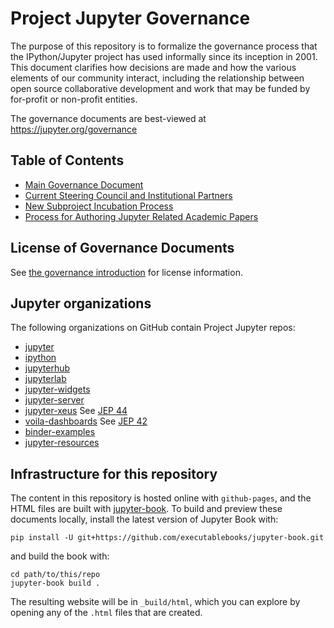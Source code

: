 # Project Jupyter Governance

The purpose of this repository is to formalize the governance process that the IPython/Jupyter project
has used informally since its inception in 2001. This document clarifies how decisions are made
and how the various elements of our community interact, including the relationship between
open source collaborative development and work that may be funded by for-profit or non-profit entities.

The governance documents are best-viewed at https://jupyter.org/governance

## Table of Contents

* [Main Governance Document](governance.md)
* [Current Steering Council and Institutional Partners](people.md)
* [New Subproject Incubation Process](newsubprojects.md)
* [Process for Authoring Jupyter Related Academic Papers](papers.md)

## License of Governance Documents

See [the governance introduction](intro.md) for license information.

## Jupyter organizations

The following organizations on GitHub contain Project Jupyter repos:

- [jupyter](https://github.com/jupyter)
- [ipython](https://github.com/ipython)
- [jupyterhub](https://github.com/jupyterhub)
- [jupyterlab](https://github.com/jupyterlab)
- [jupyter-widgets](https://github.com/jupyter-widgets)
- [jupyter-server](https://github.com/jupyter-server)
- [jupyter-xeus](https://github.com/jupyter-xeus) See [JEP 44](https://github.com/jupyter/enhancement-proposals/tree/master/44-xeus-incorporation)
- [voila-dashboards](https://github.com/voila-dashboards) See [JEP 42](https://github.com/jupyter/enhancement-proposals/tree/master/42-voila-incorporation)
- [binder-examples](https://github.com/binder-examples)
- [jupyter-resources](https://github.com/jupyter-resources)

## Infrastructure for this repository

The content in this repository is hosted online with `github-pages`, and the HTML
files are built with [jupyter-book](https://jupyterbook.org). To build and preview
these documents locally, install the latest version of Jupyter Book with:

```
pip install -U git+https://github.com/executablebooks/jupyter-book.git
```

and build the book with:

```
cd path/to/this/repo
jupyter-book build .
```

The resulting website will be in `_build/html`, which you can explore by opening
any of the `.html` files that are created.
